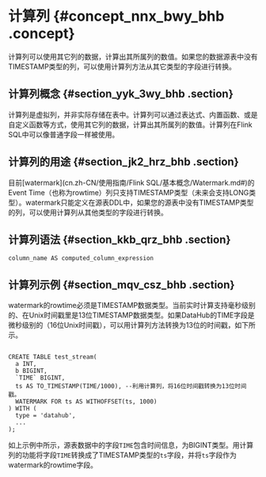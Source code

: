 # 计算列 {#concept_nnx_bwy_bhb .concept}

计算列可以使用其它列的数据，计算出其所属列的数值。如果您的数据源表中没有TIMESTAMP类型的列，可以使用计算列方法从其它类型的字段进行转换。

## 计算列概念 {#section_yyk_3wy_bhb .section}

计算列是虚拟列，并非实际存储在表中。计算列可以通过表达式、内置函数、或是自定义函数等方式，使用其它列的数据，计算出其所属列的数值。计算列在Flink SQL中可以像普通字段一样被使用。

## 计算列的用途 {#section_jk2_hrz_bhb .section}

目前[watermark](cn.zh-CN/使用指南/Flink SQL/基本概念/Watermark.md#)的Event Time（也称为rowtime）列只支持TIMESTAMP类型（未来会支持LONG类型）。watermark只能定义在源表DDL中，如果您的源表中没有TIMESTAMP类型的列，可以使用计算列从其他类型的字段进行转换。

## 计算列语法 {#section_kkb_qrz_bhb .section}

```language-sql
column_name AS computed_column_expression

```

## 计算列示例 {#section_mqv_csz_bhb .section}

watermark的rowtime必须是TIMESTAMP数据类型。当前实时计算支持毫秒级别的、在Unix时间戳里是13位TIMESTAMP数据类型。如果DataHub的TIME字段是微秒级别的（16位Unix时间戳），可以用计算列方法转换为13位的时间戳，如下所示。

```language-SQL

CREATE TABLE test_stream(
  a INT,
  b BIGINT,
  `TIME` BIGINT,
  ts AS TO_TIMESTAMP(TIME/1000), --利用计算列，将16位时间戳转换为13位时间戳。
  WATERMARK FOR ts AS WITHOFFSET(ts, 1000)
) WITH (
  type = 'datahub',
  ...
);

```

如上示例中所示，源表数据中的字段`TIME`包含时间信息，为BIGINT类型。用计算列的功能将字段`TIME`转换成了TIMESTAMP类型的`ts`字段，并将`ts`字段作为watermark的rowtime字段。


